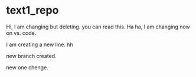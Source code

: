 # text1_repo


Hi, I am changing but deleting. you can read this. Ha ha,  I am changing now on vs. code.

I am creating a new line. hh 



new branch created.


new one chenge. 